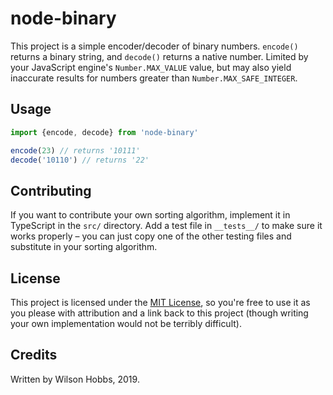 # node-binary

This project is a simple encoder/decoder of binary numbers. `encode()` returns a binary string, and `decode()` returns a native number. Limited by your JavaScript engine's `Number.MAX_VALUE` value, but may also yield inaccurate results for numbers greater than `Number.MAX_SAFE_INTEGER`.

## Usage

```typescript
import {encode, decode} from 'node-binary'

encode(23) // returns '10111'
decode('10110') // returns '22'
```

## Contributing

If you want to contribute your own sorting algorithm, implement it in TypeScript in the `src/` directory. Add a test file in `__tests__/` to make sure it works properly – you can just copy one of the other testing files and substitute in your sorting algorithm.

## License

This project is licensed under the [MIT License](./LICENSE), so you're free to use it as you please with attribution and a link back to this project (though writing your own implementation would not be terribly difficult).

## Credits

Written by Wilson Hobbs, 2019.
